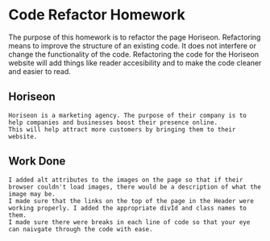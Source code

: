 # Code Refactor Homework
The purpose of this homework is to refactor the page Horiseon.
Refactoring means to improve the structure of an existing code. It does not interfere or change the functionality of the code.
Refactoring the code for the Horiseon website will add things like reader accesibility and to make the code cleaner and easier to read.

## Horiseon
```
Horiseon is a marketing agency. The purpose of their company is to help companies and businesses boost their presence online. 
This will help attract more customers by bringing them to their website.
```
## Work Done
```
I added alt attributes to the images on the page so that if their browser couldn't load images, there would be a description of what the image may be.
I made sure that the links on the top of the page in the Header were working properly. I added the appropriate divId and class names to them.
I made sure there were breaks in each line of code so that your eye can naivgate through the code with ease.
